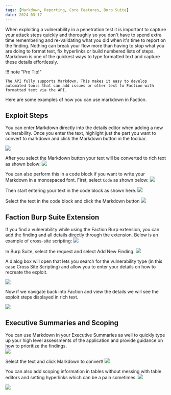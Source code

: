 ```yaml
---
tags: [Markdown, Reporting, Core Features, Burp Suite]
date: 2024-03-17
---
```

When exploiting a vulnerability in a penetration test it is important to capture your attack steps quickly and thoroughly so you don't have to spend extra time remembering and re-validating what you did when it's time to report on the finding. Nothing can break your flow more than having to stop what you are doing to format text, fix hyperlinks or build numbered lists of steps. Markdown is one of the quickest ways to type formatted text and capture these details effortlessly. 

!!! note "Pro Tip!"

    The API fully supports Markdown. This makes it easy to develop automated tools that can add issues or other text to Faction with formatted text via the API. 


Here are some examples of how you can use markdown in Faction.

## Exploit Steps
You can enter Markdown directly into the details editor when adding a new vulnerability. Once you enter the text, highlight just the part you want to convert to markdown and click the Markdown button in the toolbar. 

![](/files/Pasted%20image%2020240317122727.png)

After you select the Markdown button your text will be converted to rich text as shown below:
![](/files/Pasted%20image%2020240317122948.png)

You can also perform this in a code block if you want to write your Markdown in a monospaced font.  First, select `Code` as shown below:
![](/files/Pasted%20image%2020240317123222.png)

Then start entering your text in the code block as shown here.
![](/files/Pasted%20image%2020240317123535.png)

Select the text in the code block and click the Markdown button
![](/files/Pasted%20image%2020240317124431.png)

## Faction Burp Suite Extension
If you find a vulnerability while using the Faction Burp extension, you can add the finding and all details directly through the extension. Below is an example of cross-site scripting:
![](/files/Pasted%20image%2020240317125704.png)

In Burp Suite, select the request and select Add New Finding:
![](/files/Pasted%20image%2020240317125749.png)

A dialog box will open that lets you search for the vulnerability type (in this case Cross Site Scripting) and allow you to enter your details on how to recreate the exploit. 

![](/files/Pasted%20image%2020240317130047.png)

Now if we navigate back into Faction and view the details we will see the exploit steps displayed in rich text. 

![](/files/Pasted%20image%2020240317130408.png)

## Executive Summaries  and Scoping
You can use Markdown in your Executive Summaries as well to quickly type up your high level assessments of the application and provide guidance on how to prioritize the findings.   
![](/files/Pasted%20image%2020240317124018.png)

Select the text and click Markdown to convert!
![](/files/Pasted%20image%2020240317124033.png)

You can also add scoping information in tables without messing with table editors and setting hyperlinks which can be a pain sometimes. 
![](/files/Pasted%20image%2020240317124827.png)

![](/files/Pasted%20image%2020240317124858.png)



